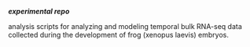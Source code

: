 ***experimental repo***

analysis scripts for analyzing and modeling temporal bulk RNA-seq data collected during the development of frog (xenopus laevis) embryos.
